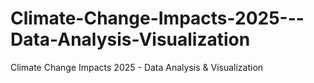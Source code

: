 # Climate-Change-Impacts-2025---Data-Analysis-Visualization
Climate Change Impacts 2025 - Data Analysis &amp; Visualization
